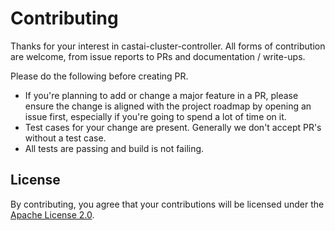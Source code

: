 # Contributing

Thanks for your interest in castai-cluster-controller. All forms of contribution are welcome, from issue reports to PRs and documentation / write-ups.

Please do the following before creating PR.
* If you're planning to add or change a major feature in a PR, please ensure the change is aligned with the project roadmap by opening an issue first, especially if you're going to spend a lot of time on it.
* Test cases for your change are present. Generally we don't accept PR's without a test case.
* All tests are passing and build is not failing.

## License

By contributing, you agree that your contributions will be licensed under the [Apache License 2.0](../LICENSE).
